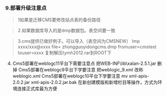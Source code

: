### 9.部署升级注意点

> 1如果是迁移CMS要修改站点表的备份路径 
> 2.如果数据库导入的是dmp数据包。表空间要一致 
> 3.cms提供已做好例子。可以导入（表空间为CMSNEW）
Imp xxxx/xxx@xxxx file= zhongguoyidongcms.dmp fromuser=cmstest touser=xxxx
复制解压tymh2012.rar到ROOT下
> 4. Cms5部署在weblogc11平台下需要注意点
把WEB-INF\lib\xalan-2.5.1.jar  删掉   Cms5部署在weblogc9平台下学要注意         把weblogic_9.xml 改称weblogic.xmlCms5部署在weblogc10平台下学要注意          mv xml-apis-2.0.2.jar xml-apis-2.0.2.jar.bak
在新创建模版和新增栏目等操作，方式为环境连接正式库最为方便

